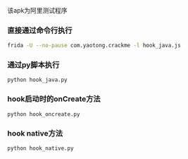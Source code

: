 该apk为阿里测试程序

### 直接通过命令行执行
```sh
frida -U --no-pause com.yaotong.crackme -l hook_java.js
```

### 通过py脚本执行
```
python hook_java.py
```

### hook启动时的onCreate方法
```
python hook_oncreate.py
```

### hook native方法
```
python hook_native.py
```